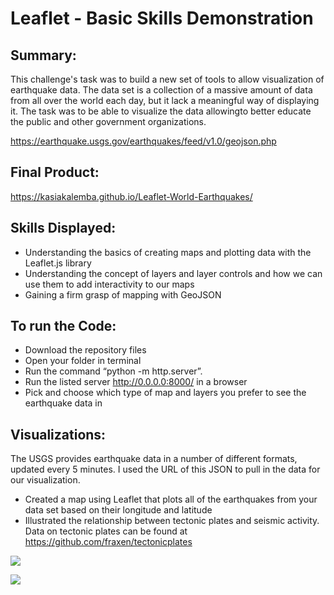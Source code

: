# Leaflet - Basic Skills Demonstration

## Summary: 
This challenge's task was to build a new set of tools to allow visualization of earthquake data. The data set is a collection of a massive amount of data from all over the world each day, but it lack a meaningful way of displaying it. The task was to be able to visualize the data allowingto better educate the public and other government organizations.

https://earthquake.usgs.gov/earthquakes/feed/v1.0/geojson.php

## Final Product: 
 https://kasiakalemba.github.io/Leaflet-World-Earthquakes/

## Skills Displayed: 
* Understanding the basics of creating maps and plotting data with the Leaflet.js library
* Understanding the concept of layers and layer controls and how we can use them to add interactivity to our maps
* Gaining a firm grasp of mapping with GeoJSON

## To run the Code: 
* Download the repository files 
* Open your folder in terminal
* Run the command “python -m http.server”.
* Run the listed server http://0.0.0.0:8000/ in a browser
* Pick and choose which type of map and layers you prefer to see the earthquake data in

## Visualizations:
The USGS provides earthquake data in a number of different formats, updated every 5 minutes. I used the URL of this JSON to pull in the data for our visualization.

* Created a map using Leaflet that plots all of the earthquakes from your data set based on their longitude and latitude
* Illustrated the relationship between tectonic plates and seismic activity. Data on tectonic plates can be found at https://github.com/fraxen/tectonicplates

![](map.png)

![](code.png)











